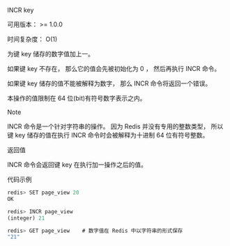 INCR key

可用版本： >= 1.0.0

时间复杂度： O(1)

为键 key 储存的数字值加上一。

如果键 key 不存在， 那么它的值会先被初始化为 0 ， 然后再执行 INCR 命令。

如果键 key 储存的值不能被解释为数字， 那么 INCR 命令将返回一个错误。

本操作的值限制在 64 位(bit)有符号数字表示之内。

Note

INCR 命令是一个针对字符串的操作。 因为 Redis 并没有专用的整数类型， 所以键 key 储存的值在执行 INCR 命令时会被解释为十进制 64 位有符号整数。

返回值

INCR 命令会返回键 key 在执行加一操作之后的值。

代码示例

```javascript
redis> SET page_view 20
OK

redis> INCR page_view
(integer) 21

redis> GET page_view    # 数字值在 Redis 中以字符串的形式保存
"21"
```

